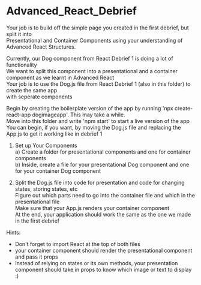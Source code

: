 # Advanced_React_Debrief
  
Your job is to build off the simple page you created in the first debrief, but split it into  
Presentational and Container Components using your understanding of Advanced React Structures.  
  
  
Currently, our Dog component from React Debrief 1 is doing a lot of functionality  
We want to split this component into a presentational and a container component as we learnt in Advanced React  
Your job is to use the Dog.js file from React Debrief 1 (also in this folder) to create the same app  
with seperate components  
  
   

Begin by creating the boilerplate version of the app by running 'npx create-react-app dogimageapp'. This may take a while.  
Move into this folder and write 'npm start' to start a live version of the app  
You can begin, if you want, by moving the Dog.js file and replacing the App.js to get it working like in debrief 1  
  
  
1. Set up Your Components  
 a) Create a folder for presentational components and one for container components  
 b) Inside, create a file for your presentational Dog component and one for your container Dog component  
  

2. Split the Dog.js file into code for presentation and code for changing states, storing states, etc  
Figure out which parts need to go into the container file and which in the presentational file  
Make sure that your App.js renders your container component  
At the end, your application should work the same as the one we made in the first debrief  
  
 Hints:  
 - Don't forget to import React at the top of both files  
 - your container component should render the presentational component and pass it props  
 - Instead of relying on states or its own methods, your presentation component should take in props to know which image or text to display :)  
